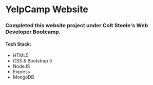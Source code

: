 # YelpCamp Website

### Completed this website project under Colt Steele's Web Developer Bootcamp.

#### Tech Stack:
* HTML5
* CSS & Bootstrap 5
* NodeJS
* Express
* MongoDB
